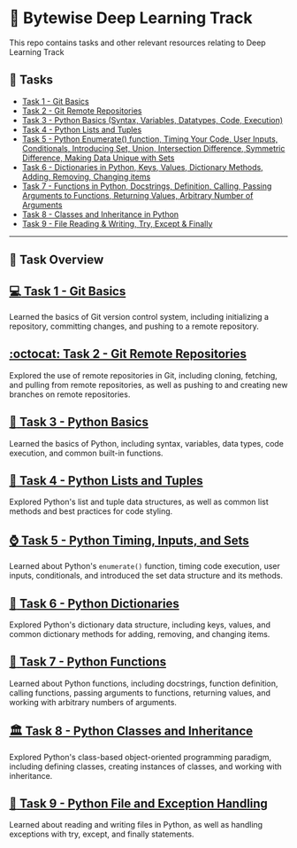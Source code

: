 # :brain: Bytewise Deep Learning Track 

This repo contains tasks and other relevant resources relating to Deep Learning Track

## :pencil: Tasks
- [Task 1 - Git Basics](https://github.com/afk-Legacy/Deep-Learning-BWF-Abdul-Rahman/tree/main/Task-1-Git-Basics) 
- [Task 2 - Git Remote Repositories](https://github.com/afk-Legacy/Deep-Learning-BWF-Abdul-Rahman/tree/main/Task-2-Git-Remote-Repos)
- [Task 3 - Python Basics (Syntax, Variables, Datatypes, Code, Execution)](https://github.com/afk-Legacy/Deep-Learning-BWF-Abdul-Rahman/tree/main/Task-3-Python-Basics-Syntax-Variables-Datatypes-Code-Execution)
- [Task 4 - Python Lists and Tuples](https://github.com/afk-Legacy/Deep-Learning-BWF-Abdul-Rahman/tree/main/Task-4-List-Tuples-Code-Styling)
- [Task 5 - Python Enumerate() function, Timing Your Code, User Inputs, Conditionals, Introducing Set, Union, Intersection Difference, Symmetric Difference, Making Data Unique with Sets](https://github.com/afk-Legacy/Deep-Learning-BWF-Abdul-Rahman/tree/main/Task-5-Input-Conditionals-Enumerate-Set)
- [Task 6 - Dictionaries in Python, Keys, Values, Dictionary Methods, Adding, Removing, Changing items](https://github.com/afk-Legacy/Deep-Learning-BWF-Abdul-Rahman/tree/main/Task-6-Dictionaries)
- [Task 7 - Functions in Python, Docstrings, Definition, Calling, Passing Arguments to Functions, Returning Values, Arbitrary Number of Arguments](https://github.com/afk-Legacy/Deep-Learning-BWF-Abdul-Rahman/tree/main/Task-7-Functions-Docstring-Calling-Definiton-DRY_Principle)
- [Task 8 - Classes and Inheritance in Python](https://github.com/afk-Legacy/Deep-Learning-BWF-Abdul-Rahman/tree/main/Task-8-Classes-Inheritance)
- [Task 9 - File Reading & Writing, Try, Except & Finally](https://github.com/afk-Legacy/Deep-Learning-BWF-Abdul-Rahman/tree/main/Task-9-Files-Handling-Exception-Handling)

---

## :notebook: Task Overview

## [:computer: Task 1 - Git Basics](https://github.com/afk-Legacy/Deep-Learning-BWF-Abdul-Rahman/tree/main/Task-1-Git-Basics)
Learned the basics of Git version control system, including initializing a repository, committing changes, and pushing to a remote repository.

## [:octocat: Task 2 - Git Remote Repositories](https://github.com/afk-Legacy/Deep-Learning-BWF-Abdul-Rahman/tree/main/Task-2-Git-Remote-Repos)
Explored the use of remote repositories in Git, including cloning, fetching, and pulling from remote repositories, as well as pushing to and creating new branches on remote repositories.

## [:snake: Task 3 - Python Basics](https://github.com/afk-Legacy/Deep-Learning-BWF-Abdul-Rahman/tree/main/Task-3-Python-Basics-Syntax-Variables-Datatypes-Code-Execution)
Learned the basics of Python, including syntax, variables, data types, code execution, and common built-in functions.

## [:memo: Task 4 - Python Lists and Tuples](https://github.com/afk-Legacy/Deep-Learning-BWF-Abdul-Rahman/tree/main/Task-4-List-Tuples-Code-Styling)
Explored Python's list and tuple data structures, as well as common list methods and best practices for code styling.

## [:watch: Task 5 - Python Timing, Inputs, and Sets](https://github.com/afk-Legacy/Deep-Learning-BWF-Abdul-Rahman/tree/main/Task-5-Input-Conditionals-Enumerate-Set)
Learned about Python's `enumerate()` function, timing code execution, user inputs, conditionals, and introduced the set data structure and its methods.

## [:book: Task 6 - Python Dictionaries](https://github.com/afk-Legacy/Deep-Learning-BWF-Abdul-Rahman/tree/main/Task-6-Dictionaries)
Explored Python's dictionary data structure, including keys, values, and common dictionary methods for adding, removing, and changing items.

## [:speech_balloon: Task 7 - Python Functions](https://github.com/afk-Legacy/Deep-Learning-BWF-Abdul-Rahman/tree/main/Task-7-Functions-Docstring-Calling-Definiton-DRY_Principle)
Learned about Python functions, including docstrings, function definition, calling functions, passing arguments to functions, returning values, and working with arbitrary numbers of arguments.

## [:classical_building: Task 8 - Python Classes and Inheritance](https://github.com/afk-Legacy/Deep-Learning-BWF-Abdul-Rahman/tree/main/Task-8-Classes-Inheritance)
Explored Python's class-based object-oriented programming paradigm, including defining classes, creating instances of classes, and working with inheritance.

## [:file_folder: Task 9 - Python File and Exception Handling](https://github.com/afk-Legacy/Deep-Learning-BWF-Abdul-Rahman/tree/main/Task-9-Files-Handling-Exception-Handling)
Learned about reading and writing files in Python, as well as handling exceptions with try, except, and finally statements.
